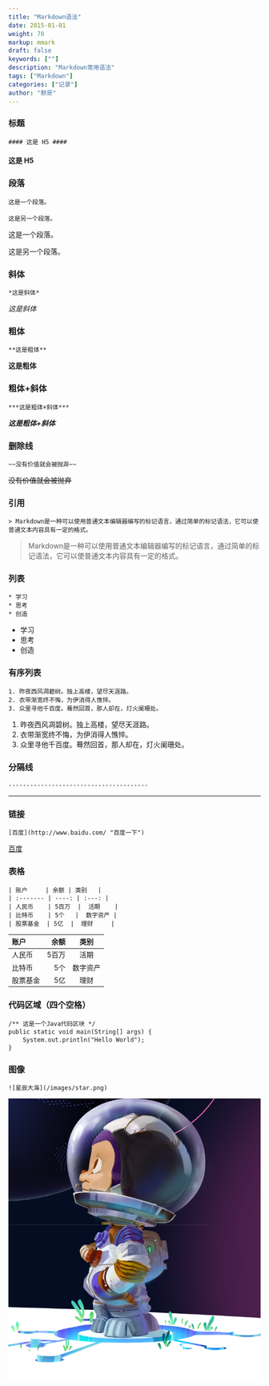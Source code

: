 ```yaml
---  
title: "Markdown语法"  
date: 2015-01-01
weight: 70  
markup: mmark  
draft: false  
keywords: [""]  
description: "Markdown常用语法"  
tags: ["Markdown"]  
categories: ["记录"]  
author: "默哥"  
---  
```


### 标题
    #### 这是 H5 ####
#### 这是 H5 ####

### 段落
    这是一个段落。
    
    这是另一个段落。
这是一个段落。

这是另一个段落。

### 斜体
    *这是斜体*
*这是斜体*

### 粗体
    **这是粗体**
**这是粗体**

### 粗体+斜体
    ***这是粗体+斜体***     
***这是粗体+斜体***   

### 删除线
    ~~没有价值就会被抛弃~~
~~没有价值就会被抛弃~~

### 引用
    > Markdown是一种可以使用普通文本编辑器编写的标记语言，通过简单的标记语法，它可以使普通文本内容具有一定的格式。
> Markdown是一种可以使用普通文本编辑器编写的标记语言，通过简单的标记语法，它可以使普通文本内容具有一定的格式。


### 列表
    * 学习
    * 思考
    * 创造
* 学习
* 思考
* 创造

### 有序列表
    1. 昨夜西风凋碧树。独上高楼，望尽天涯路。
    2. 衣带渐宽终不悔，为伊消得人憔悴。
    3. 众里寻他千百度。蓦然回首，那人却在，灯火阑珊处。
1. 昨夜西风凋碧树。独上高楼，望尽天涯路。
2. 衣带渐宽终不悔，为伊消得人憔悴。
3. 众里寻他千百度。蓦然回首，那人却在，灯火阑珊处。

### 分隔线
    ---------------------------------------
---------------------------------------

### 链接
    [百度](http://www.baidu.com/ "百度一下")
[百度](http://www.baidu.com/ "百度一下")

### 表格
    | 账户     | 余额 | 类别   |
    | :------- | ----: | :---: |
    | 人民币    | 5百万  |  活期    |
    | 比特币    | 5个   |  数字资产 |
    | 股票基金  | 5亿  |  理财     |

| 账户     | 余额 | 类别   |
| :------- | ----: | :---: |
| 人民币    | 5百万  |  活期    |
| 比特币    | 5个   |  数字资产 |
| 股票基金  | 5亿  |  理财     |

### 代码区域（四个空格）
    /** 这是一个Java代码区块 */
    public static void main(String[] args) {
        System.out.println("Hello World");
    }

### 图像
    ![星辰大海](/images/star.png)

![星辰大海](/images/star.png)